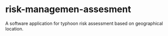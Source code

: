 # risk-managemen-assesment
A software application for typhoon risk assessment based on geographical location.
